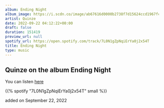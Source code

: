 ```yaml
---
album: Ending Night
album_image: https://i.scdn.co/image/ab67616d0000b2738f7d15624ccd1967fc824467
artist: Quinze
date: 2022-09-22 04:12:22+00:00
draft: false
duration: 151419
preview_url: null
spotify_url: https://open.spotify.com/track/7L0N1gZpNqiErYa0j2x54T
title: Ending Night
type: music
---
```



## Quinze on the album Ending Night

You can listen [here](https://open.spotify.com/track/7L0N1gZpNqiErYa0j2x54T)

{{% spotify "7L0N1gZpNqiErYa0j2x54T" small %}}

added on September 22, 2022